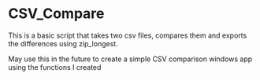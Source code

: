 # CSV_Compare

This is a basic script that takes two csv files, compares them and exports the differences using zip_longest. 

May use this in the future to create a simple CSV comparison windows app using the functions I created
